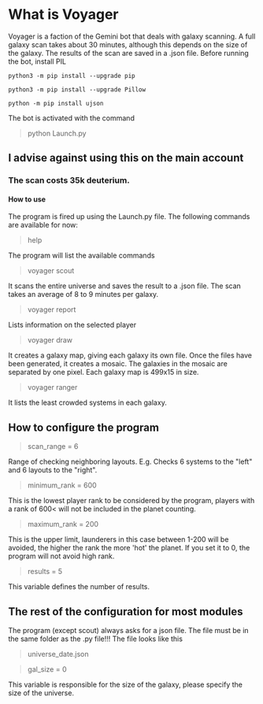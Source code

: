 # What is Voyager
Voyager is a faction of the Gemini bot that deals with galaxy scanning. A full galaxy scan takes about 30 minutes, although this depends on the size of the galaxy. The results of the scan are saved in a .json file.
Before running the bot, install PIL

```
python3 -m pip install --upgrade pip

python3 -m pip install --upgrade Pillow

python -m pip install ujson
```

The bot is activated with the command 
> python Launch.py
## I advise against using this on the main account
### The scan costs 35k deuterium.
#### How to use
The program is fired up using the Launch.py file. The following commands are available for now:
>help

The program will list the available commands

>voyager scout

It scans the entire universe and saves the result to a .json file. The scan takes an average of 8 to 9 minutes per galaxy.

>voyager report

Lists information on the selected player 

>voyager draw

It creates a galaxy map, giving each galaxy its own file. Once the files have been generated, it creates a mosaic. The galaxies in the mosaic are separated by one pixel. Each galaxy map is 499x15 in size.

>voyager ranger

It lists the least crowded systems in each galaxy.

## How to configure the program

>scan_range = 6

Range of checking neighboring layouts. E.g. Checks 6 systems to the "left" and 6 layouts to the "right".

>minimum_rank = 600

This is the lowest player rank to be considered by the program, players with a rank of 600< will not be included in the planet counting.

>maximum_rank = 200

This is the upper limit, launderers in this case between 1-200 will be avoided, the higher the rank the more 'hot' the planet. If you set it to 0, the program will not avoid high rank.

>results = 5

This variable defines the number of results.

## The rest of the configuration for most modules

The program (except scout) always asks for a json file.
The file must be in the same folder as the .py file!!!
The file looks like this
>universe_date.json

>gal_size = 0

This variable is responsible for the size of the galaxy, please specify the size of the universe.
